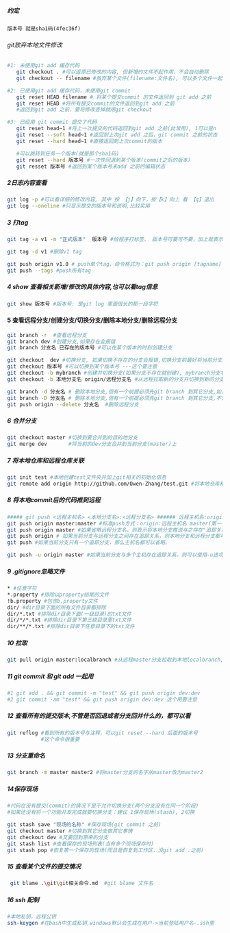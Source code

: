 ##### 约定
``` 
版本号 就是sha1码(4fec36f)
```

###### git放弃本地文件修改
``` sh
#1: 未使用git add 缓存代码 
   git checkout . #可以返原已修改的内容, 但新增的文件不起作用，不会自动删除
   git checkout -- filename #放弃某个文件(filename:文件名), 可以多个文件一起,用空格隔开就可以了

#2: 已使用git add 缓存代码，未使用git commit  
   git reset HEAD filename # 将某个提交commit 的文件返回到 git add 之前
   git reset HEAD #将所有提交commit的文件返回到git add 之前
   #返回到git add 之前，要将修改丢掉就用git checkout

#3: 已经用 git commit 提交了代码
   git reset head~1 #将上一次提交的代码返回到git add 之前(此常用), 1可以是n
   git reset --soft head~1 #返回到上次git add 之后，git commit 之前的状态
   git reset --hard head~1 #直接返回到上次commit的版本

   #可以跳转到任务一个版本(就是那个sha1码)
   git reset --hard 版本号 #一次性回退到某个版本(commit之后的版本)
   git resset 版本号 #返回到某个版本号未add 之前的编辑状态
```

##### 2日志内容查看
``` sh
git log -p #可以看详细的修改内容, 其中 按 【j】向下，按【k】向上 看 【q】退出
git log --oneline #只显示提交的版本号和说明,比较实用
```

##### 3 打tag
``` sh
git tag -a v1 -m "正式版本"  版本号 #给程序打标签， 版本号可要可不要，加上就表示在哪个提交后打的标签，不加就表示当前 如: git tag -a v1 -m "正式版" 4sfasf23

git tag -d v1 #删除v1 tag

git push origin v1.0 # push单个tag，命令格式为：git push origin [tagname]
git push --tags #push所有tag
```

##### 4 show 查看相关新增/修改的具体内容,也可以看tag信息
``` sh
git show 版本号 #版本号: 是git log 里面很长的那一段字符
```

#### 5 查看远程分支/创建分支/切换分支/删除本地分支/删除远程分支
``` sh
git branch -r  #查看远程分支
git branch dev #创建分支,如果存在会报错
git branch 分支名 已存在的版本号 #可以在某个版本的时刻创建分支

git checkout  dev #切换分支, 如果切换不存在的分支会报错,切换分支前最好将当前分支的代码提交
git checkout 版本号 #可以切换到某个版本号 ---这个要注意
git checkout -b mybranch #创建并切换分支(如果分支不存在就创建), mybranch分支名
git checkout -b 本地分支名 origin/远程分支名 #从远程拉取新的分支并切换到新的分支(将会自动创建一个新的本地分支，并与指定的远程分支关联起来)

git branch -d 分支名 # 删除本地分支,但有一个前提必须先git branch 到其它分支,如果有未合并的代码时会报错
git branch -D 分支名 # 删除本地分支,但有一个前提必须先git branch 到其它分支,不管是否有未合并的代码直接删除
git push origin --delete 分支名  #删除远程分支
```

##### 6 合并分支
``` sh
git checkout master #切换到要合并到的目的地分支
git merge dev       #将当前的dev分支合并到当前分支(master)上
```

##### 7 将本地仓库和远程仓库关联
``` sh
git init test #本地创建test文件夹并加上git相关的初始化信息
git remote add origin http://github.com/Owen-Zhang/test.git #将本地仓库和线上仓库关联,origin是git默认远程标识,也可以改成其它
```

##### 8 将本地commit后的代码推到远程
``` sh
##### git push <远程主机名> <本地分支名>:<远程分支名> ###### 远程主机名:origin
git push origin master:master #标准push方式：origin:远程主机名 master(第一个):本地分支名,master(第二个):远程分支名
git push origin master #如果省略远程分支名，则表示将本地分支推送与之存在"追踪关系"的远程分支（通常两者同名），如果该远程分支不存在，则会被新建
git push origin # 如果当前分支与远程分支之间存在追踪关系，则本地分支和远程分支都可以省略。
git push #如果当前分支只有一个追踪分支，那么主机名都可以省略。

git push -u origin master #如果当前分支与多个主机存在追踪关系，则可以使用-u选项指定一个默认主机，这样后面就可以不加任何参数使用git push。
```

##### 9 .gitignore忽略文件
``` sh
* #任意字符
*.property #排除以property结尾的文件
!b.property #包含b.property文件
dir/ #dir目录下面的所有文件目录都排除
dir/*.txt #排除dir目录下面(一级目录)的txt文件
dir/*/*.txt #排除dir目录下第三级目录里txt文件
dir/**/*.txt #排除dir目录下任意目录下的txt文件

```

##### 10 拉取
``` sh
git pull origin master:localbranch #从远程master分支拉取到本地localbranch, 如果localbranch不存在就创建
```

##### 11 git commit 和 git add 一起用
``` sh
#1 git add . && git commit -m "test" && git push origin dev:dev
#2 git commit -am "test" && git push origin dev:dev 这个用要注意
```

##### 12 查看所有的提交版本,不管是否回退或者分支回并什么的，都可以看
``` sh
git reflog #看到所有的版本号与注释，可以git reset --hard 后面的版本号
           #这个命令很重要
```


##### 13 分支重命名
``` sh
git branch -m master master2 #将master分支的名字从master改为master2
```

##### 14保存现场
``` sh
#代码在没有提交(commit)的情况下是不允许切换分支(两个分支没有在同一个阶段)
#如果还没有将一个功能开发完成就要切换分支：建议 1保存现场(stash), 2切换

git stash save "现场的名称" #保存现场(git commit 之前)
git checkout master #切换到其它分支做其它事情
git checkout dev #又要回到原来的分支
git stash list #查看保存的现场列表(当有多个现场保存时)
git stash pop #恢复第一个保存的现场(而且是恢复到工作区，没git add .之前)

```

##### 15 查看某个文件的提交情况
``` sh
 git blame .\git\git相关命令.md  #git blame 文件名
```


##### 16 ssh 配制
``` sh
#本地私钥，远程公钥
ssh-keygen #在bash中生成私钥,windows默认会生成在用户->当前登陆用户名-.ssh里
```